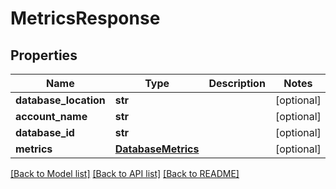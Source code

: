 # MetricsResponse

## Properties
Name | Type | Description | Notes
------------ | ------------- | ------------- | -------------
**database_location** | **str** |  | [optional] 
**account_name** | **str** |  | [optional] 
**database_id** | **str** |  | [optional] 
**metrics** | [**DatabaseMetrics**](DatabaseMetrics.md) |  | [optional] 

[[Back to Model list]](../README.md#documentation-for-models) [[Back to API list]](../README.md#documentation-for-api-endpoints) [[Back to README]](../README.md)

